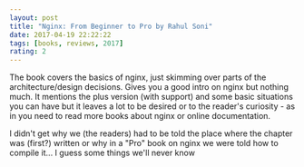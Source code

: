 ```yaml
---
layout: post
title: "Nginx: From Beginner to Pro by Rahul Soni"
date: 2017-04-19 22:22:22
tags: [books, reviews, 2017]
rating: 2
---
```


The book covers the basics of nginx, just skimming over parts of the architecture/design decisions. Gives you a good intro on nginx but nothing much. It mentions the plus version (with support) and some basic situations you can have but it leaves a lot to be desired or to the reader's curiosity - as in you need to read more books about nginx or online documentation.

I didn't get why we (the readers) had to be told the place where the chapter was (first?) written or why in a "Pro" book on nginx we were told how to compile it... I guess some things we'll never know